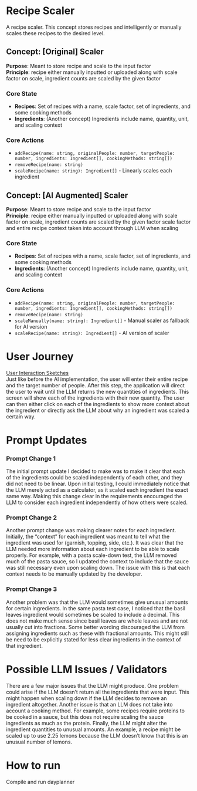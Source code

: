# Recipe Scaler
A recipe scaler. This concept stores recipes and intelligently or manually scales these recipes to the desired level.

## Concept: [Original] Scaler

**Purpose**: Meant to store recipe and scale to the input factor \
**Principle**: recipe either manually inputted or uploaded along with scale factor
	    on scale, ingredient counts are scaled by the given factor

### Core State
- **Recipes**: Set of recipes with a name, scale factor, set of ingredients, and some cooking methods
- **Ingredients**: (Another concept) Ingredients include name, quantity, unit, and scaling context

### Core Actions
- `addRecipe(name: string, originalPeople: number, targetPeople: number, ingredients: Ingredient[], cookingMethods: string[])`
- `removeRecipe(name: string)`
- `scaleRecipe(name: string): Ingredient[]` - Linearly scales each ingredient

## Concept: [AI Augmented] Scaler

**Purpose**: Meant to store recipe and scale to the input factor \
**Principle**: recipe either manually inputted or uploaded along with scale factor
	    on scale, ingredient counts are scaled by the given factor
	    scale factor and entire recipe context taken into account through LLM when scaling

### Core State
- **Recipes**: Set of recipes with a name, scale factor, set of ingredients, and some cooking methods
- **Ingredients**: (Another concept) Ingredients include name, quantity, unit, and scaling context

### Core Actions
- `addRecipe(name: string, originalPeople: number, targetPeople: number, ingredients: Ingredient[], cookingMethods: string[])`
- `removeRecipe(name: string)`
- `scaleManually(name: string): Ingredient[]` - Manual scaler as fallback for AI version
- `scaleRecipe(name: string): Ingredient[]` - AI version of scaler

# User Journey
[User Interaction Sketches](./AI_Sketches.pdf)\
Just like before the AI implementation, the user will enter their entire recipe and the target number of people. After this step, the application will direct the user to wait until the LLM returns the new quantities of ingredients. This screen will show each of the ingredients with their new quantity. The user can then either click on each of the ingredients to show more context about the ingredient or directly ask the LLM about why an ingredient was scaled a certain way.

# Prompt Updates
### Prompt Change 1
The initial prompt update I decided to make was to make it clear that each of the ingredients could be scaled independently of each other, and they did not need to be linear. Upon initial testing, I could immediately notice that the LLM merely acted as a calculator, as it scaled each ingredient the exact same way. Making this change clear in the requirements encouraged the LLM to consider each ingredient independently of how others were scaled.

### Prompt Change 2
Another prompt change was making clearer notes for each ingredient. Initially, the “context” for each ingredient was meant to tell what the ingredient was used for (garnish, topping, side, etc.). It was clear that the LLM needed more information about each ingredient to be able to scale properly. For example, with a pasta scale-down test, the LLM removed much of the pasta sauce, so I updated the context to include that the sauce was still necessary even upon scaling down. The issue with this is that each context needs to be manually updated by the developer.

### Prompt Change 3
Another problem was that the LLM would sometimes give unusual amounts for certain ingredients. In the same pasta test case, I noticed that the basil leaves ingredient would sometimes be scaled to include a decimal. This does not make much sense since basil leaves are whole leaves and are not usually cut into fractions. Some better wording discouraged the LLM from assigning ingredients such as these with fractional amounts. This might still be need to be explicitly stated for less clear ingredients in the context of that ingredient.


# Possible LLM Issues / Validators
There are a few major issues that the LLM might produce. One problem could arise if the LLM doesn’t return all the ingredients that were input. This might happen when scaling down if the LLM decides to remove an ingredient altogether. Another issue is that an LLM does not take into account a cooking method. For example, some recipes require proteins to be cooked in a sauce, but this does not require scaling the sauce ingredients as much as the protein. Finally, the LLM might alter the ingredient quantities to unusual amounts. An example, a recipe might be scaled up to use 2.25 lemons because the LLM doesn’t know that this is an unusual number of lemons.

# How to run
Compile and run dayplanner